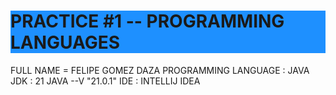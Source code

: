<!DOCTYPE html>
<html>
<h1 style="background-color:DodgerBlue;">
PRACTICE #1  -- PROGRAMMING LANGUAGES </h1> 

FULL NAME = FELIPE GOMEZ DAZA
PROGRAMMING LANGUAGE : JAVA
JDK : 21 JAVA --V "21.0.1"
IDE : INTELLIJ IDEA

</html>
